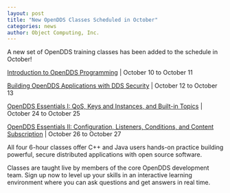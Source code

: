 ```yaml
---
layout: post
title: "New OpenDDS Classes Scheduled in October"
categories: news
author: Object Computing, Inc.
---
```


A new set of OpenDDS training classes has been added to the schedule in October! 

[Introduction to OpenDDS Programming](https://objectcomputing.com/services/training/catalog/middleware/opendds-programming-cpp-and-java) | October 10 to October 11

[Building OpenDDS Applications with DDS Security](https://objectcomputing.com/services/training/catalog/middleware/opendds-security) | October 12 to October 13

[OpenDDS Essentials I: QoS, Keys and Instances, and Built-in Topics](https://objectcomputing.com/services/training/catalog/middleware/opendds-essentials) | October 24 to October 25

[OpenDDS Essentials II: Configuration, Listeners, Conditions, and Content Subscription](https://objectcomputing.com/services/training/catalog/middleware/opendds-essentials-2) | October 26 to October 27

All four 6-hour classes offer C++ and Java users hands-on practice building powerful, secure distributed applications with open source software.

Classes are taught live by members of the core OpenDDS development team. Sign up now to level up your skills in an interactive learning environment where you can ask questions and get answers in real time.
